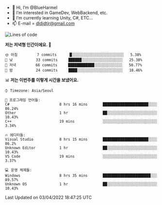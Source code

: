 - 👋 Hi, I’m @BlueHarmel
- 👀 I’m interested in GameDev, WebBackend, etc.
- 🌱 I’m currently learning Unity, C#, ETC...
- 📫 E-mail = dldjdtjr@gmail.com
  <!--START_SECTION:waka-->
![Lines of code](https://img.shields.io/badge/%EC%A0%80%EB%8A%94%20%EC%97%AC%ED%83%9C%EA%B9%8C%EC%A7%80%20-275%20Thousand%20%EC%A4%84%EC%9D%98%20%EC%BD%94%EB%93%9C%EB%A5%BC%20%EC%9E%91%EC%84%B1%ED%96%88%EC%96%B4%EC%9A%94.-blue)

**저는 저녁형 인간이에요. 🦉** 

```text
🌞 아침         7 commits      █░░░░░░░░░░░░░░░░░░░░░░░░   5.38% 
🌆 낮　         33 commits     ██████░░░░░░░░░░░░░░░░░░░   25.38% 
🌃 저녁         66 commits     ████████████░░░░░░░░░░░░░   50.77% 
🌙 밤　         24 commits     ████░░░░░░░░░░░░░░░░░░░░░   18.46%

```


📊 **저는 이번주를 이렇게 시간을 보냈어요.** 

```text
⌚︎ Timezone: Asia/Seoul

💬 프로그래밍 언어들: 
C#                       8 hrs 16 mins       █████████████████████░░░░   86.24% 
Other                    1 hr                ██░░░░░░░░░░░░░░░░░░░░░░░   10.43% 
C++                      19 mins             ░░░░░░░░░░░░░░░░░░░░░░░░░   3.34%

🔥 에디터들: 
Visual Studio            8 hrs 15 mins       █████████████████████░░░░   86.2% 
Unknown Editor           1 hr                ██░░░░░░░░░░░░░░░░░░░░░░░   10.43% 
VS Code                  19 mins             ░░░░░░░░░░░░░░░░░░░░░░░░░   3.37%

💻 운영 체제들: 
Windows                  8 hrs 35 mins       ██████████████████████░░░   89.57% 
Unknown OS               1 hr                ██░░░░░░░░░░░░░░░░░░░░░░░   10.43%

```


 Last Updated on 03/04/2022 18:47:25 UTC
<!--END_SECTION:waka-->
<!---
BlueHarmel/BlueHarmel is a ✨ special ✨ repository because its `README.md` (this file) appears on your GitHub profile.
You can click the Preview link to take a look at your changes.
--->

